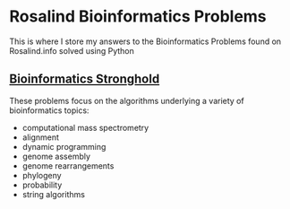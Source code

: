 # Rosalind Bioinformatics Problems

This is where I store my answers to the Bioinformatics Problems found on Rosalind.info solved using Python

## [Bioinformatics Stronghold](/Bioinformatics_Stronghold)
These problems focus on the algorithms underlying a variety of bioinformatics topics:
- computational mass spectrometry
- alignment 
- dynamic programming
- genome assembly
- genome rearrangements
- phylogeny
- probability
- string algorithms
